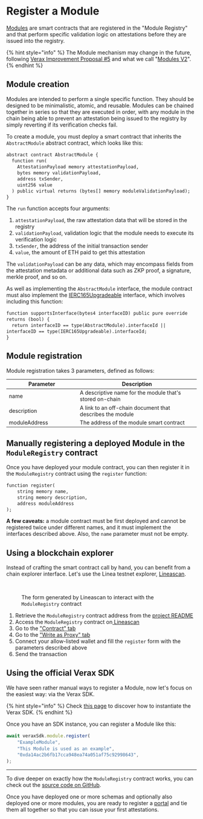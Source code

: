 # Register a Module

[Modules](../../core-concepts/modules.md) are smart contracts that are registered in the "Module Registry" and that perform specific validation logic on attestations before they are issued into the registry.

{% hint style="info" %}
The Module mechanism may change in the future, following [Verax Improvement Proposal #5](https://community.ver.ax/t/allow-variable-modules-in-portals/51/2) and what we call "[Modules V2](https://github.com/Consensys/linea-attestation-registry/pull/562)".
{% endhint %}

## Module creation

Modules are intended to perform a single specific function. They should be designed to be minimalistic, atomic, and reusable. Modules can be chained together in series so that they are executed in order, with any module in the chain being able to prevent an attestation being issued to the registry by simply reverting if its verification checks fail.

To create a module, you must deploy a smart contract that inherits the `AbstractModule` abstract contract, which looks like this:

```solidity
abstract contract AbstractModule {
  function run(
    AttestationPayload memory attestationPayload,
    bytes memory validationPayload,
    address txSender,
    uint256 value
  ) public virtual returns (bytes[] memory moduleValidationPayload);
}
```

The `run` function accepts four arguments:

1. `attestationPayload`, the raw attestation data that will be stored in the registry
2. `validationPayload`, validation logic that the module needs to execute its verification logic
3. `txSender`, the address of the initial transaction sender
4. `value`, the amount of ETH paid to get this attestation

The `validationPayload` can be any data, which may encompass fields from the attestation metadata or additional data such as ZKP proof, a signature, merkle proof, and so on.

As well as implementing the `AbstractModule` interface, the module contract must also implement the [IERC165Upgradeable](https://github.com/OpenZeppelin/openzeppelin-contracts-upgradeable/blob/master/contracts/utils/introspection/IERC165Upgradeable.sol) interface, which involves including this function:

```solidity
function supportsInterface(bytes4 interfaceID) public pure override returns (bool) {
  return interfaceID == type(AbstractModule).interfaceId || interfaceID == type(IERC165Upgradeable).interfaceId;
}
```

## Module registration

Module registration takes 3 parameters, defined as follows:

<table><thead><tr><th width="173.84946236559142">Parameter</th><th>Description</th></tr></thead><tbody><tr><td>name</td><td>A descriptive name for the module that's stored on-chain</td></tr><tr><td>description</td><td>A link to an off-chain document that describes the module</td></tr><tr><td>moduleAddress</td><td>The address of the module smart contract</td></tr></tbody></table>

## Manually registering a deployed Module in the `ModuleRegistry` contract

Once you have deployed your module contract, you can then register it in the `ModuleRegistry` contract using the `register` function:

```solidity
function register(
    string memory name,
    string memory description,
    address moduleAddress
);
```

**A few caveats:** a module contract must be first deployed and cannot be registered twice under different names, and it must implement the interfaces described above. Also, the `name` parameter must not be empty.

## Using a blockchain explorer

Instead of crafting the smart contract call by hand, you can benefit from a chain explorer interface. Let's use the Linea testnet explorer, [Lineascan](https://goerli.lineascan.build/).

<figure><img src="../../.gitbook/assets/Capture d’écran 2024-03-23 à 16.54.44.png" alt="" width="217"><figcaption><p>The form generated by Lineascan to interact with the <code>ModuleRegistry</code> contract</p></figcaption></figure>

1. Retrieve the `ModuleRegistry` contract address from the [project README](https://github.com/Consensys/linea-attestation-registry?tab=readme-ov-file#contracts-addresses)
2. Access the `ModuleRegistry` contract on[ ](https://goerli.lineascan.build/address/0x1a20b2CFA134686306436D2c9f778D7eC6c43A43#writeProxyContract)[Lineascan](https://goerli.lineascan.build/address/0x1a20b2CFA134686306436D2c9f778D7eC6c43A43)
3. Go to the ["Contract" tab](https://goerli.lineascan.build/address/0x1a20b2CFA134686306436D2c9f778D7eC6c43A43#code)
4. Go to the ["Write as Proxy" tab](https://goerli.lineascan.build/address/0x1a20b2CFA134686306436D2c9f778D7eC6c43A43#writeProxyContract)
5. Connect your allow-listed wallet and fill the `register` form with the parameters described above
6. Send the transaction

## Using the official Verax SDK

We have seen rather manual ways to register a Module, now let's focus on the easiest way: via the Verax SDK.

{% hint style="info" %}
Check [this page](https://docs.ver.ax/verax-documentation/developer-guides/tutorials/from-a-schema-to-an-attestation#id-2.-instantiate-the-verax-sdk) to discover how to instantiate the Verax SDK.
{% endhint %}

Once you have an SDK instance, you can register a Module like this:

```typescript
await veraxSdk.module.register(
    "ExampleModule",
    "This Module is used as an example",
    "0xda14ac2b6fb17cca948ea74a051af75c92998643",
);
```

***

To dive deeper on exactly how the `ModuleRegistry` contract works, you can check out the [source code on GitHub](https://github.com/Consensys/linea-attestation-registry/blob/dev/contracts/src/ModuleRegistry.sol).

Once you have deployed one or more schemas and optionally also deployed one or more modules, you are ready to register a [portal](create-a-portal.md) and tie them all together so that you can issue your first attestations.
